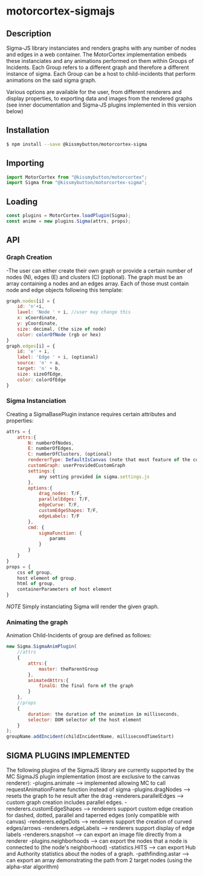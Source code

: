 # motorcortex-sigmajs


## Description
Sigma-JS library instanciates and renders graphs with any number of nodes and
edges in a web container. The MotorCortex implementation embeds these instanciates
and any animations performed on them within Groups of Incidents. Each Group refers 
to a different graph and therefore a different instance of sigma. Each Group can 
be a host to child-incidents that perform animations on the said sigma graph. 

Various options are available for the user, from different renderers and display 
properties, to exporting data and images from the rendered graphs (see inner 
documentation and Sigma-JS plugins implemented in this version below)


## Installation
```bash
$ npm install --save @kissmybutton/motorcortex-sigma
```

## Importing

```javascript
import MotorCortex from "@kissmybutton/motorcortex";
import Sigma from "@kissmybutton/motorcortex-sigma";
```

## Loading

```javascript
const plugins = MotorCortex.loadPlugin(Sigma);
const anime = new plugins.Sigma(attrs, props);
```

## API

### Graph Creation
-The user can either create their own graph or provide a certain number of nodes (N),
edges (E) and clusters (C) (optional). The graph must be an array containing a nodes
and an edges array. Each of those must contain node and edge objects following this 
template:
```javascript
graph.nodes[i] = {
    id: 'n'+i,
    lavel: 'Node ' + i, //user may change this
    x: xCoordinate,
    y: yCoordinate,
    size: decimal, (the size of node)
    color: colorOfNode (rgb or hex)
}
graph.edges[i] = {
    id: 'e' + i,
    label: 'Edge ' + i, (optional)
    source: 'n' + a,
    target: 'n' + b,
    size: sizeOfEdge,
    color: colorOfEdge
}
```

### Sigma Instanciation
Creating a SigmaBasePlugin instance requires certain attributes and properties:
```javascript
attrs = {
    attrs:{
        N: numberOfNodes,
        E: numberOfEdges,
        C: numberOfClusters, (optional)
        rendererType: DefaultIsCanvas (note that most feature of the current version only work in canvas)
        customGraph: userProvidedCustomGraph
        settings:{
            any setting provided in sigma.settings.js
        },
        options:{
            drag_nodes: T/F,
            parallelEdges: T/F,
            edgeCurve: T/F,
            customEdgeShapes: T/F,
            edgeLabels: T/F
        },
        cmd: {
            sigmaFunction: {
                params
            }
        }
    }
}
props = {
    css of group,
    host element of group,
    html of group,
    containerParameters of host element 
}
```
*NOTE* Simply instanciating Sigma will render the given graph.

### Animating the graph
Animation Child-Incidents of group are defined as follows:
```javascript
new Sigma.SigmaAnimPlugin(
    //attrs
    {
        attrs:{
            master: theParentGroup
        },
        animatedAttrs:{
            finalG: the final form of the graph
        }   
    },
    //props
    {
        duration: the duration of the animation in milliseconds,
        selector: DOM selector of the host element
    }
);
groupName.addIncident(childIncidentName, millisecondTimeStart)
```




## SIGMA PLUGINS IMPLEMENTED 

The following plugins of the SigmaJS library are currently supported by the
MC SigmaJS plugin implementation (most are exclusive to the canvas renderer):
    -plugins.animate --> implemented allowing MC to call requestAnimationFrame
        function instead of sigma
    -plugins.dragNodes --> resets the graph to he result after the drag
    -renderers.parallelEdges --> custom graph creation includes parallel edges.
    -renderers.customEdgeShapes --> renderers support custom edge creation
        for dashed, dotted, parallel and taperred edges (only compatible with canvas)
    -renderers.edgeDots --> renderers support the creation of curved edges/arrows
    -renderers.edgeLabels --> renderers support display of edge labels
    -renderers.snapshot --> can export an image file directly from a renderer
    -plugins.neighborhoods --> can export the nodes that a node is connected to
        (the node's neighborhood)
    -statistics.HITS --> can export Hub and Authority statistics about the 
        nodes of a graph.
    -pathfinding.astar  --> can export an array demonstrating the path from 2 
        target nodes (using the alpha-star algorithm)
